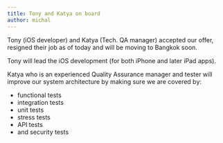 ```yaml
---
title: Tony and Katya on board
author: michal
---
```


Tony (iOS developer) and Katya (Tech. QA manager) accepted our offer, resigned their job as of today and will be moving to Bangkok soon.

Tony will lead the iOS development (for both iPhone and later iPad apps).

Katya who is an experienced Quality Assurance manager and tester will improve our system architecture by making sure we are covered by:

* functional tests
* integration tests
* unit tests
* stress tests
* API tests
* and security tests
